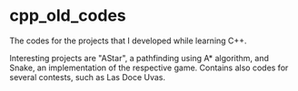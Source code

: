 # cpp_old_codes
The codes for the projects that I developed while learning C++.

Interesting projects are "AStar", a pathfinding using A* algorithm, and Snake, an implementation of the respective game.
Contains also codes for several contests, such as Las Doce Uvas.
